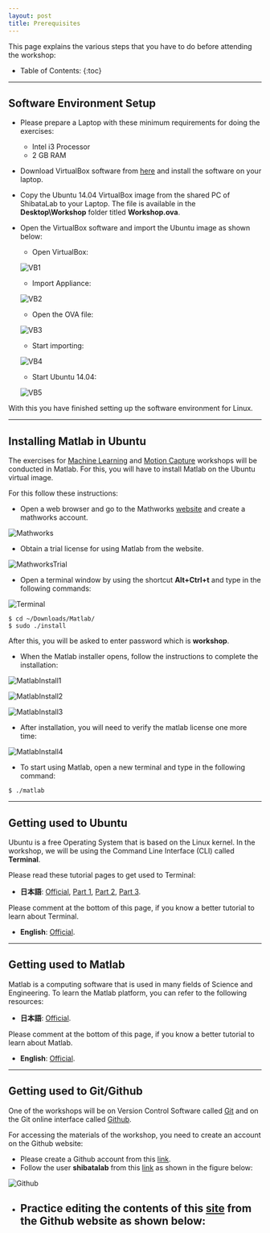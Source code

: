 ```yaml
---
layout: post
title: Prerequisites
---
```


This page explains the various steps that you have to do before attending the workshop:

* Table of Contents:
{:toc}

---

## Software Environment Setup

* Please prepare a Laptop with these minimum requirements for doing the exercises:
  - Intel i3 Processor
  - 2 GB RAM

* Download VirtualBox software from [here](https://virtualbox.org/wiki/Downloads) and install the software on your laptop.

* Copy the Ubuntu 14.04 VirtualBox image from the shared PC of ShibataLab to your Laptop. The file is available in the **Desktop\Workshop** folder titled **Workshop.ova**.

* Open the VirtualBox software and import the Ubuntu image as shown below:
  - Open VirtualBox:
  
  ![VB1](../images/VB1.png)
  
  - Import Appliance:
  
  ![VB2](../images/VB2.png)
  
  - Open the OVA file:
  
  ![VB3](../images/VB3.png)
  
  - Start importing:
  
  ![VB4](../images/VB4.png)
  
  - Start Ubuntu 14.04:
    
  ![VB5](../images/VB5.png)

With this you have finished setting up the software environment for Linux.

---

## Installing Matlab in Ubuntu

The exercises for [Machine Learning]({{site.baseurl}}/ML) and [Motion Capture]({{site.baseurl}}/Mocap) workshops will be conducted in Matlab. For this, you will have to install Matlab on the Ubuntu virtual image.

For this follow these instructions:
* Open a web browser and go to the Mathworks [website](http://jp.mathworks.com/) and create a mathworks account.

![Mathworks](../images/mathworks.png)

* Obtain a trial license for using Matlab from the website.

![MathworksTrial](../images/mathworksTrial.png)

* Open a terminal window by using the shortcut **Alt+Ctrl+t** and type in the following commands:

![Terminal](../images/terminal.png)

```
$ cd ~/Downloads/Matlab/
$ sudo ./install
```

After this, you will be asked to enter password which is **workshop**.

* When the Matlab installer opens, follow the instructions to complete the installation:

![MatlabInstall1](../images/matlabInstall1.png)

![MatlabInstall2](../images/matlabInstall2.png)

![MatlabInstall3](../images/matlabInstall3.png)

* After installation, you will need to verify the matlab license one more time:

![MatlabInstall4](../images/matlabInstall4.png)

* To start using Matlab, open a new terminal and type in the following command:

```
$ ./matlab
```

---

## Getting used to Ubuntu

Ubuntu is a free Operating System that is based on the Linux kernel. In the workshop, we will be using the Command Line Interface (CLI) called **Terminal**.

Please read these tutorial pages to get used to Terminal:

* **日本語**: [Official](https://wiki.ubuntulinux.jp/UbuntuTips/Others/HowToUseTerminal), [Part 1](http://blog.livedoor.jp/hiroumauma/archives/957224.html#more), [Part 2](http://blog.livedoor.jp/hiroumauma/archives/958159.html#more), [Part 3](http://blog.livedoor.jp/hiroumauma/archives/968446.html#more).

Please comment at the bottom of this page, if you know a better tutorial to learn about Terminal.

* **English**: [Official](https://help.ubuntu.com/community/UsingTheTerminal). 

---

## Getting used to Matlab

Matlab is a computing software that is used in many fields of Science and Engineering. To learn the Matlab platform, you can refer to the following resources:

* **日本語**: [Official](http://jp.mathworks.com/academia/student_center/tutorials/launchpad.html?s_cid=embvid_matlab_rr_2_matlab_tutorial_JP).

Please comment at the bottom of this page, if you know a better tutorial to learn about Matlab.

* **English**: [Official](http://www.mathworks.com/academia/student_center/tutorials/launchpad.html?s_tid=gn_loc_drop).

---

## Getting used to Git/Github

One of the workshops will be on Version Control Software called [Git](http://git-scm.com/) and on the Git online interface called [Github](http://github.com).

For accessing the materials of the workshop, you need to create an account on the Github website:

* Please create a Github account from this [link](https://github.com/). 
* Follow the user **shibatalab** from this [link](https://github.com/shibatalab) as shown in the figure below:

![Github](../images/github.png)  

* Practice editing the contents of this [site](http://shibatalab.github.io) from the Github website as shown below:
  - 